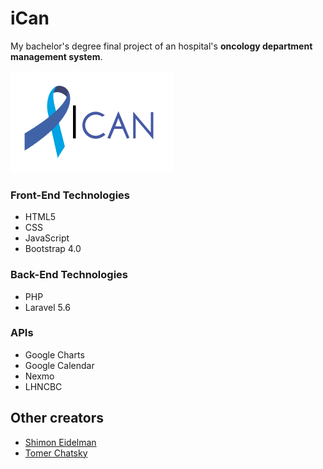 # iCan
My bachelor's degree final project of an hospital's **oncology department management system**.

![iCan](front/images/logo.png)

### Front-End Technologies
* HTML5
* CSS
* JavaScript
* Bootstrap 4.0

### Back-End Technologies
* PHP
* Laravel 5.6

### APIs
* Google Charts
* Google Calendar
* Nexmo
* LHNCBC

## Other creators

* [Shimon Eidelman](https://il.linkedin.com/in/shimoneidelman)
* [Tomer Chatsky](https://il.linkedin.com/in/tomer-chatsky)
